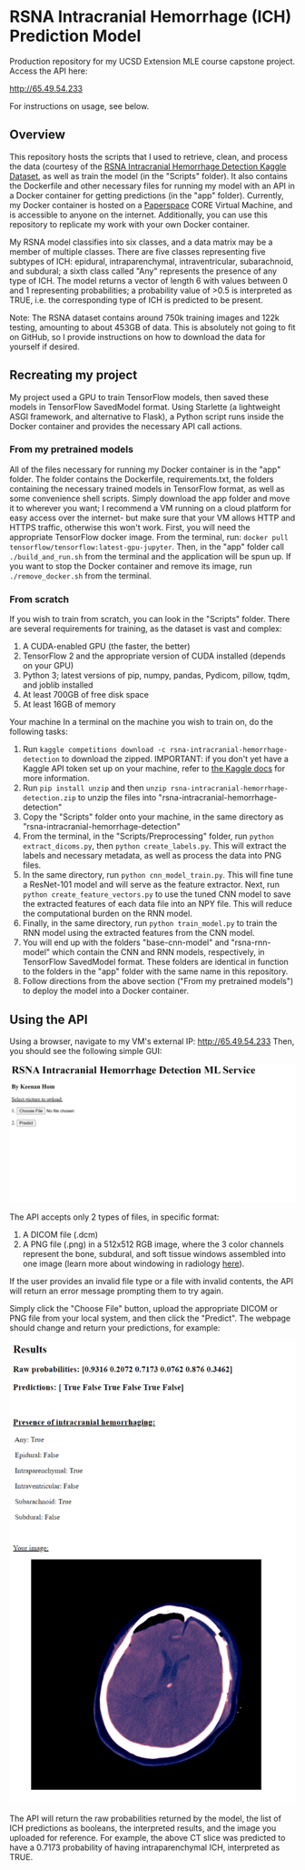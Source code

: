 # RSNA Intracranial Hemorrhage (ICH) Prediction Model
Production repository for my UCSD Extension MLE course capstone project. Access the API here: 

<http://65.49.54.233>

For instructions on usage, see below.

## Overview

This repository hosts the scripts that I used to retrieve, clean, and process the data (courtesy of the [RSNA Intracranial Hemorrhage Detection Kaggle Dataset](https://www.kaggle.com/c/rsna-intracranial-hemorrhage-detection/data), as well as train the model (in the "Scripts" folder). It also contains the Dockerfile and other necessary files for running my model with an API in a Docker container for getting predictions (in the "app" folder). Currently, my Docker container is hosted on a [Paperspace](https://www.paperspace.com/) CORE Virtual Machine, and is accessible to anyone on the internet. Additionally, you can use this repository to replicate my work with your own Docker container.

My RSNA model classifies into six classes, and a data matrix may be a member of multiple classes. There are five classes representing five subtypes of ICH: epidural, intraparenchymal, intraventricular, subarachnoid, and subdural; a sixth class called "Any" represents the presence of any type of ICH. The model returns a vector of length 6 with values between 0 and 1 representing probabilities; a probability value of >0.5 is interpreted as TRUE, i.e. the corresponding type of ICH is predicted to be present.

Note: The RSNA dataset contains around 750k training images and 122k testing, amounting to about 453GB of data. This is absolutely not going to fit on GitHub, so I provide instructions on how to download the data for yourself if desired.

## Recreating my project

My project used a GPU to train TensorFlow models, then saved these models in TensorFlow SavedModel format. Using Starlette (a lightweight ASGI framework, and alternative to Flask), a Python script runs inside the Docker container and provides the necessary API call actions.

### From my pretrained models

All of the files necessary for running my Docker container is in the "app" folder. The folder contains the Dockerfile, requirements.txt, the folders containing the necessary trained models in TensorFlow format, as well as some convenience shell scripts. Simply download the app folder and move it to wherever you want; I recommend a VM running on a cloud platform for easy access over the internet- but make sure that your VM allows HTTP and HTTPS traffic, otherwise this won't work. First, you will need the appropriate TensorFlow docker image. From the terminal, run:
`docker pull tensorflow/tensorflow:latest-gpu-jupyter`. Then, in the "app" folder call `./build_and_run.sh` from the terminal and the application will be spun up. If you want to stop the Docker container and remove its image, run `./remove_docker.sh` from the terminal.

### From scratch

If you wish to train from scratch, you can look in the "Scripts" folder. There are several requirements for training, as the dataset is vast and complex:
1. A CUDA-enabled GPU (the faster, the better)
2. TensorFlow 2 and the appropriate version of CUDA installed (depends on your GPU)
3. Python 3; latest versions of pip, numpy, pandas, Pydicom, pillow, tqdm, and joblib installed
4. At least 700GB of free disk space
5. At least 16GB of memory 

Your machine In a terminal on the machine you wish to train on, do the following tasks:
1. Run `kaggle competitions download -c rsna-intracranial-hemorrhage-detection` to download the zipped. IMPORTANT: if you don't yet have a Kaggle API token set up on your machine, refer to [the Kaggle docs](https://www.kaggle.com/docs/api) for more information.
2. Run `pip install unzip` and then `unzip rsna-intracranial-hemorrhage-detection.zip` to unzip the files into "rsna-intracranial-hemorrhage-detection"
3. Copy the "Scripts" folder onto your machine, in the same directory as "rsna-intracranial-hemorrhage-detection"
4. From the terminal, in the "Scripts/Preprocessing" folder, run `python extract_dicoms.py`, then `python create_labels.py`. This will extract the labels and necessary metadata, as well as process the data into PNG files. 
5. In the same directory, run `python cnn_model_train.py`. This will fine tune a ResNet-101 model and will serve as the feature extractor. Next, run `python create_feature_vectors.py` to use the tuned CNN model to save the extracted features of each data file into an NPY file. This will reduce the computational burden on the RNN model.
6. Finally, in the same directory, run `python train_model.py` to train the RNN model using the extracted features from the CNN model.
7. You will end up with the folders "base-cnn-model" and "rsna-rnn-model" which contain the CNN and RNN models, respectively, in TensorFlow SavedModel format. These folders are identical in function to the folders in the "app" folder with the same name in this repository.
8. Follow directions from the above section ("From my pretrained models") to deploy the model into a Docker container.

## Using the API

Using a browser, navigate to my VM's external IP:
<http://65.49.54.233>
Then, you should see the following simple GUI:

![alt text](https://github.com/HomKeen/mle-capstone/blob/main/gui-view.png)

The API accepts only 2 types of files, in specific format:
1. A DICOM file (.dcm) 
2. A PNG file (.png) in a 512x512 RGB image, where the 3 color channels represent the bone, subdural, and soft tissue windows assembled into one image (learn more about windowing in radiology [here](https://radiopaedia.org/articles/windowing-ct?lang=us)). 

If the user provides an invalid file type or a file with invalid contents, the API will return an error message prompting them to try again.

Simply click the "Choose File" button, upload the appropriate DICOM or PNG file from your local system, and then click the "Predict". The webpage should change and return your predictions, for example:

![alt text](https://github.com/HomKeen/mle-capstone/blob/main/prediction-results.png)

The API will return the raw probabilities returned by the model, the list of ICH predictions as booleans, the interpreted results, and the image you uploaded for reference. For example, the above CT slice was predicted to have a 0.7173 probability of having intraparenchymal ICH, interpreted as TRUE.

